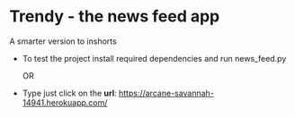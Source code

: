 # Trendy - the news feed app
A smarter version to inshorts

- To test the project install required dependencies and run news_feed.py

    OR
 
- Type just click on the **url**: https://arcane-savannah-14941.herokuapp.com/
